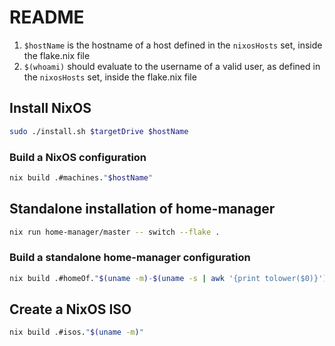 # README

 1. `$hostName` is the hostname of a host defined in the `nixosHosts` set,
    inside the flake.nix file
 2. `$(whoami)` should evaluate to the username of a valid user, as
    defined in the `nixosHosts` set, inside the flake.nix file

## Install NixOS

```bash
sudo ./install.sh $targetDrive $hostName
```

### Build a NixOS configuration

```bash
nix build .#machines."$hostName"
```


## Standalone installation of home-manager

```bash
nix run home-manager/master -- switch --flake .
```

### Build a standalone home-manager configuration

```bash
nix build .#homeOf."$(uname -m)-$(uname -s | awk '{print tolower($0)}')"."$(whoami)"
```


## Create a NixOS ISO

```bash
nix build .#isos."$(uname -m)"
```
